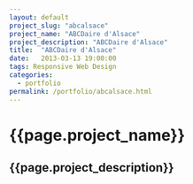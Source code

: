 ```yaml
---
layout: default
project_slug: "abcalsace"
project_name: "ABCDaire d'Alsace"
project_description: "ABCDaire d'Alsace"
title:  "ABCDaire d'Alsace"
date:   2013-03-13 19:00:00
tags: Responsive Web Design
categories:
  - portfolio
permalink: /portfolio/abcalsace.html
---
```


<h1>{{page.project_name}}</h1>
<h2>{{page.project_description}}</h2>

